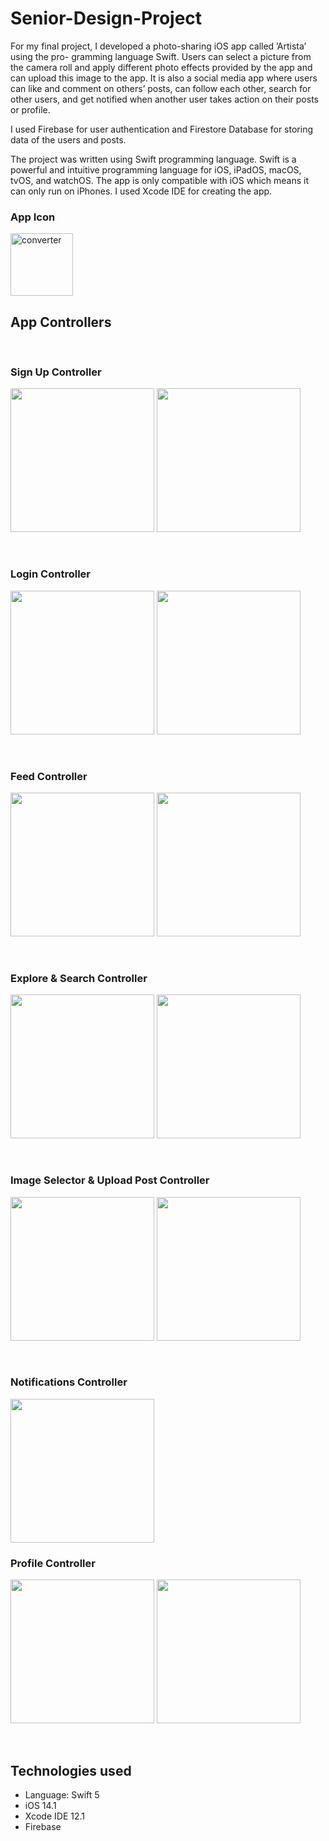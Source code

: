 # Senior-Design-Project


For my final project, I developed a photo-sharing iOS app called ’Artista’ using the pro- gramming language Swift. Users can select a picture from the camera roll and apply different photo effects provided by the app and can upload this image to the app. It is also a social media app where users can like and comment on others’ posts, can follow each other, search for other users, and get notified when another user takes action on their posts or profile.

I used Firebase for user authentication and Firestore Database for storing data of the users and posts.

The project was written using Swift programming language. Swift is a powerful and intuitive programming language for iOS, iPadOS, macOS, tvOS, and watchOS. The app is only compatible with iOS which means it can only run on iPhones. I used Xcode IDE for creating the app.

### App Icon
<img src="https://i.ibb.co/C2VSng9/Artista.png" alt="converter" width="100"/>


## App Controllers

<br>

### Sign Up Controller

<img src="https://i.ibb.co/hcN7qV9/Launch-Screen.png" width="230" /> <img src="https://i.ibb.co/DwJYVYF/SignUP.png" width="230" />


<br>

### Login Controller

<img src="https://i.ibb.co/hD6zjPy/Login.png" width="230" />  <img src="https://i.ibb.co/MBkZGwG/Reset-Password.png" width="230" />

<br>

### Feed Controller

<img src="https://i.ibb.co/9tMm8Cx/Feed.png" width="230" />  <img src="https://i.ibb.co/dMxsnvb/Comments.png" width="230" />

<br>

### Explore & Search Controller

<img src="https://i.ibb.co/QptbhRd/Explore.png" width="230" />  <img src="https://i.ibb.co/J30X53W/Search.png" width="230" />

<br>

### Image Selector & Upload Post Controller

<img src="https://i.ibb.co/YcdbvC8/Effects.png" width="230" />  <img src="https://i.ibb.co/HVtLpft/Upload-Post.png" width="230" />

<br>

### Notifications Controller

<img src="https://i.ibb.co/tzJjpVr/Notifications.png" width="230" />  

<br>

### Profile Controller

<img src="https://i.ibb.co/ScQrYjG/Profile.png" width="230" />  <img src="https://i.ibb.co/9W08mgm/Other-Users.png" width="230" />

<br>

## Technologies used


- Language: Swift 5 
- iOS 14.1
- Xcode IDE 12.1
- Firebase


